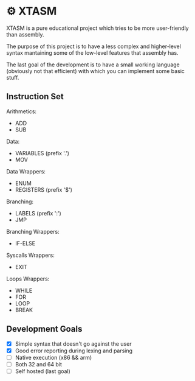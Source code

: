 # ⚙️  XTASM

XTASM is a pure educational project which tries to be more user-friendly than assembly.

The purpose of this project is to have a less complex and higher-level syntax mantaining
some of the low-level features that assembly has.

The last goal of the development is to have a small working language (obviously not that efficient) 
with which you can implement some basic stuff.

## Instruction Set

Arithmetics:
- ADD
- SUB

Data:
- VARIABLES (prefix '.')
- MOV

Data Wrappers:
- ENUM
- REGISTERS (prefix '$')

Branching:
- LABELS (prefix ':')
- JMP

Branching Wrappers:
- IF-ELSE

Syscalls Wrappers:
- EXIT

Loops Wrappers:
- WHILE
- FOR
- LOOP
- BREAK

## Development Goals

- [X] Simple syntax that doesn't go against the user
- [X] Good error reporting during lexing and parsing
- [ ] Native execution (x86 && arm)
- [ ] Both 32 and 64 bit
- [ ] Self hosted (last goal)
